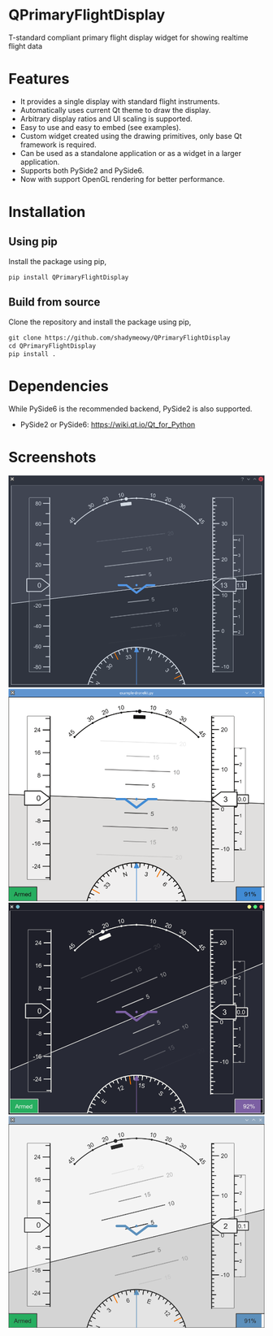 # QPrimaryFlightDisplay

T-standard compliant primary flight display widget for showing realtime flight data

# Features

- It provides a single display with standard flight instruments.
- Automatically uses current Qt theme to draw the display.
- Arbitrary display ratios and UI scaling is supported.
- Easy to use and easy to embed (see examples).
- Custom widget created using the drawing primitives, only base Qt framework is required.
- Can be used as a standalone application or as a widget in a larger application.
- Supports both PySide2 and PySide6.
- Now with support OpenGL rendering for better performance.

# Installation

## Using pip

Install the package using pip,

```
pip install QPrimaryFlightDisplay
```

## Build from source

Clone the repository and install the package using pip,

```
git clone https://github.com/shadymeowy/QPrimaryFlightDisplay
cd QPrimaryFlightDisplay
pip install .
```

# Dependencies
While PySide6 is the recommended backend, PySide2 is also supported.

- PySide2 or PySide6: https://wiki.qt.io/Qt_for_Python

# Screenshots
![alt text](./screenshots/screenshot_1.png)
![alt text](./screenshots/screenshot_2.png)
![alt text](./screenshots/screenshot_3.png)
![alt text](./screenshots/screenshot_4.png)
